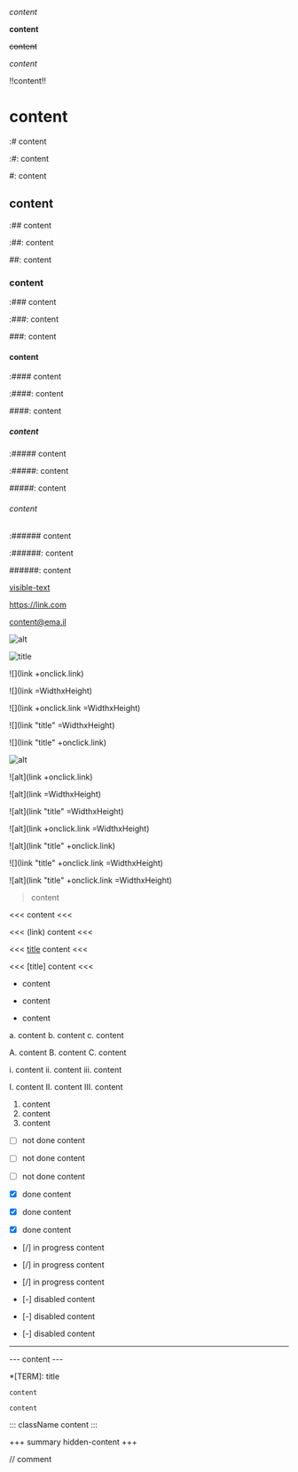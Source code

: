 *content*

**content**

~~content~~

_content_

!!content!!

# content

:# content

:#: content

#: content

## content

:## content

:##: content

##: content

### content

:### content

:###: content

###: content

#### content

:#### content

:####: content

####: content

##### content

:##### content

:#####: content

#####: content

###### content


:###### content

:######: content

######: content

[visible-text](link)

https://link.com

content@ema.il

![alt](link)

![](link "title")

![](link +onclick.link)

![](link =WidthxHeight)

![](link +onclick.link =WidthxHeight)

![](link "title" =WidthxHeight)

![](link "title" +onclick.link)

![alt](link "title")

![alt](link +onclick.link)

![alt](link =WidthxHeight)

![alt](link "title" =WidthxHeight)

![alt](link +onclick.link =WidthxHeight)

![alt](link "title" +onclick.link)

![](link "title" +onclick.link =WidthxHeight)

![alt](link "title" +onclick.link =WidthxHeight)

> content

<<<
content
<<<

<<< (link)
content
<<<

<<< [title](link)
content
<<<

<<< [title]
content
<<<

- content

* content

+ content


a. content
b. content
c. content

A. content
B. content
C. content

i. content
ii. content
iii. content

I. content
II. content
III. content

1. content
2. content
3. content

- [ ] not done content

* [ ] not done content

+ [ ] not done content

- [x] done content

* [x] done content

+ [x] done content

- [/] in progress content

* [/] in progress content

+ [/] in progress content

- [-] disabled content

* [-] disabled content

+ [-] disabled content

---

--- content ---

*[TERM]: title

`content`	

```
content
```
 
::: className
content
:::

+++ summary
hidden-content
+++

// comment
